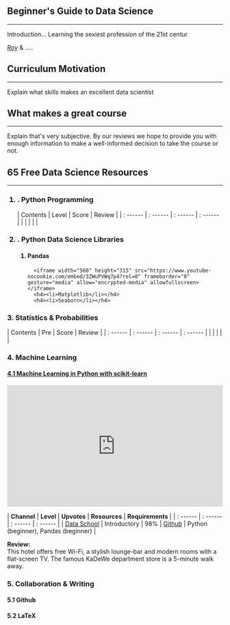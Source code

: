 ## Beginner's Guide to Data Science
--- 

Introduction...
Learning the sexiest profession of the 21st centur

*[Roy]()* & *.....*

## Curriculum Motivation
---
Explain what skills makes an excellent data scientist

## What makes a great course
---
Explain that's very subjective. By our reviews we hope to provide you with enough information to make a well-informed decision to take the course or not.

## 65 Free Data Science Resources
--- 

<ol> 
  <h3><li>. Python Programming</li></h3>

| Contents | Level | Score | Review |
| : ------ | : ------ | : ------ | : ------ | 
| | | | |


<h3><li>. Python Data Science Libraries</li></h3>
  <ol>
      <h4><li>Pandas</li></h4>

      <iframe width="560" height="315" src="https://www.youtube-nocookie.com/embed/3ZWuPVWq7p4?rel=0" frameborder="0" gesture="media" allow="encrypted-media" allowfullscreen></iframe>
      <h4><li>Matplotlib</li></h4>
      <h4><li>Seaborn</li></h4>
  </ol>
</ol>

### 3. Statistics & Probabilities

| Contents | Pre | Score | Review |
| : ------ | : ------ | : ------ | : ------ | 
| | | | |

### 4. Machine Learning

#### <a href="https://www.youtube.com/playlist?list=PL5-da3qGB5ICeMbQuqbbCOQWcS6OYBr5A" target="_blank">4.1 Machine Learning in Python with scikit-learn</a>
<style>.embed-container { position: relative; padding-bottom: 56.25%; height: 0; overflow: hidden; max-width: 100%; } .embed-container iframe, .embed-container object, .embed-container embed { position: absolute; top: 0; left: 0; width: 100%; height: 100%; }</style><div class='embed-container'><iframe src="https://www.youtube.com/embed/elojMnjn4kk?rel=0" frameborder="0" gesture="media" allow="encrypted-media" allowfullscreen></iframe></div>

| **Channel** | **Level** | **Upvotes** | **Resources** | **Requirements** | 
| : ------ | : ------ | : ------ | : ------ | 
| <a href="https://www.youtube.com/user/dataschool" target="_blank">Data School</a> | Introductory | 98% | <a href="https://github.com/justmarkham/scikit-learn-videos" target="_blank">Github</a>  | Python (beginner), Pandas (beginner) | 
<br/>


**Review:** <br>
This hotel offers free Wi-Fi, a stylish lounge-bar and modern rooms with a flat-screen TV. The famous KaDeWe department store is a 5-minute walk away.


### 5. Collaboration & Writing
#### 5.1 Github
#### 5.2 LaTeX

</ol>


